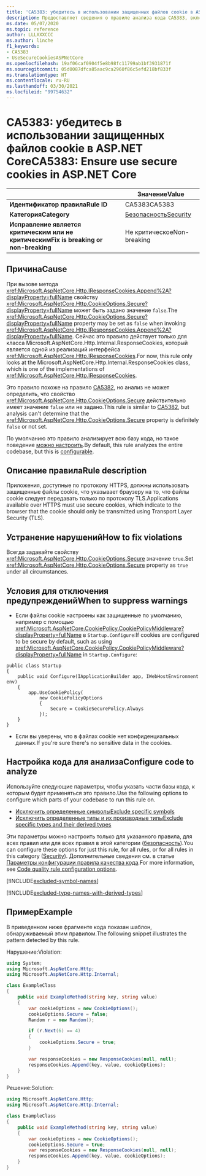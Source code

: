 ```yaml
---
title: 'CA5383: убедитесь в использовании защищенных файлов cookie в ASP.NET Core (анализ кода)'
description: Предоставляет сведения о правиле анализа кода CA5383, включая причины нарушений и способы их устранения, а также условия отключения правила.
ms.date: 05/07/2020
ms.topic: reference
author: LLLXXXCCC
ms.author: linche
f1_keywords:
- CA5383
- UseSecureCookiesASPNetCore
ms.openlocfilehash: 19af06caf0904f5e8b98fc11799ab1bf3931871f
ms.sourcegitcommit: 05d0087dfca85aac9ca2960f86c5efd218bf833f
ms.translationtype: HT
ms.contentlocale: ru-RU
ms.lasthandoff: 03/30/2021
ms.locfileid: "99754632"
---
```

# <a name="ca5383-ensure-use-secure-cookies-in-aspnet-core"></a><span data-ttu-id="dcb07-103">CA5383: убедитесь в использовании защищенных файлов cookie в ASP.NET Core</span><span class="sxs-lookup"><span data-stu-id="dcb07-103">CA5383: Ensure use secure cookies in ASP.NET Core</span></span>

| | <span data-ttu-id="dcb07-104">Значение</span><span class="sxs-lookup"><span data-stu-id="dcb07-104">Value</span></span> |
|-|-|
| <span data-ttu-id="dcb07-105">**Идентификатор правила**</span><span class="sxs-lookup"><span data-stu-id="dcb07-105">**Rule ID**</span></span> |<span data-ttu-id="dcb07-106">CA5383</span><span class="sxs-lookup"><span data-stu-id="dcb07-106">CA5383</span></span>|
| <span data-ttu-id="dcb07-107">**Категория**</span><span class="sxs-lookup"><span data-stu-id="dcb07-107">**Category**</span></span> |[<span data-ttu-id="dcb07-108">Безопасность</span><span class="sxs-lookup"><span data-stu-id="dcb07-108">Security</span></span>](security-warnings.md)|
| <span data-ttu-id="dcb07-109">**Исправление является критическим или не критическим**</span><span class="sxs-lookup"><span data-stu-id="dcb07-109">**Fix is breaking or non-breaking**</span></span> |<span data-ttu-id="dcb07-110">Не критическое</span><span class="sxs-lookup"><span data-stu-id="dcb07-110">Non-breaking</span></span>|

## <a name="cause"></a><span data-ttu-id="dcb07-111">Причина</span><span class="sxs-lookup"><span data-stu-id="dcb07-111">Cause</span></span>

<span data-ttu-id="dcb07-112">При вызове метода <xref:Microsoft.AspNetCore.Http.IResponseCookies.Append%2A?displayProperty=fullName> свойству <xref:Microsoft.AspNetCore.Http.CookieOptions.Secure?displayProperty=fullName> может быть задано значение `false`.</span><span class="sxs-lookup"><span data-stu-id="dcb07-112">The <xref:Microsoft.AspNetCore.Http.CookieOptions.Secure?displayProperty=fullName> property may be set as `false` when invoking <xref:Microsoft.AspNetCore.Http.IResponseCookies.Append%2A?displayProperty=fullName>.</span></span> <span data-ttu-id="dcb07-113">Сейчас это правило действует только для класса Microsoft.AspNetCore.Http.Internal.ResponseCookies, который является одной из реализаций интерфейса <xref:Microsoft.AspNetCore.Http.IResponseCookies>.</span><span class="sxs-lookup"><span data-stu-id="dcb07-113">For now, this rule only looks at the Microsoft.AspNetCore.Http.Internal.ResponseCookies class, which is one of the implementations of <xref:Microsoft.AspNetCore.Http.IResponseCookies>.</span></span>

<span data-ttu-id="dcb07-114">Это правило похоже на правило [CA5382](ca5382.md), но анализ не может определить, что свойство <xref:Microsoft.AspNetCore.Http.CookieOptions.Secure> действительно имеет значение `false` или не задано.</span><span class="sxs-lookup"><span data-stu-id="dcb07-114">This rule is similar to [CA5382](ca5382.md), but analysis can't determine that the <xref:Microsoft.AspNetCore.Http.CookieOptions.Secure> property is definitely `false` or not set.</span></span>

<span data-ttu-id="dcb07-115">По умолчанию это правило анализирует всю базу кода, но такое поведение [можно настроить](#configure-code-to-analyze).</span><span class="sxs-lookup"><span data-stu-id="dcb07-115">By default, this rule analyzes the entire codebase, but this is [configurable](#configure-code-to-analyze).</span></span>

## <a name="rule-description"></a><span data-ttu-id="dcb07-116">Описание правила</span><span class="sxs-lookup"><span data-stu-id="dcb07-116">Rule description</span></span>

<span data-ttu-id="dcb07-117">Приложения, доступные по протоколу HTTPS, должны использовать защищенные файлы cookie, что указывает браузеру на то, что файлы cookie следует передавать только по протоколу TLS.</span><span class="sxs-lookup"><span data-stu-id="dcb07-117">Applications available over HTTPS must use secure cookies, which indicate to the browser that the cookie should only be transmitted using Transport Layer Security (TLS).</span></span>

## <a name="how-to-fix-violations"></a><span data-ttu-id="dcb07-118">Устранение нарушений</span><span class="sxs-lookup"><span data-stu-id="dcb07-118">How to fix violations</span></span>

<span data-ttu-id="dcb07-119">Всегда задавайте свойству <xref:Microsoft.AspNetCore.Http.CookieOptions.Secure> значение `true`.</span><span class="sxs-lookup"><span data-stu-id="dcb07-119">Set <xref:Microsoft.AspNetCore.Http.CookieOptions.Secure> property as `true` under all circumstances.</span></span>

## <a name="when-to-suppress-warnings"></a><span data-ttu-id="dcb07-120">Условия для отключения предупреждений</span><span class="sxs-lookup"><span data-stu-id="dcb07-120">When to suppress warnings</span></span>

- <span data-ttu-id="dcb07-121">Если файлы cookie настроены как защищенные по умолчанию, например с помощью <xref:Microsoft.AspNetCore.CookiePolicy.CookiePolicyMiddleware?displayProperty=fullName> в `Startup.Configure`:</span><span class="sxs-lookup"><span data-stu-id="dcb07-121">If cookies are configured to be secure by default, such as using <xref:Microsoft.AspNetCore.CookiePolicy.CookiePolicyMiddleware?displayProperty=fullName> in `Startup.Configure`:</span></span>

```
public class Startup
{
    public void Configure(IApplicationBuilder app, IWebHostEnvironment env)
    {
        app.UseCookiePolicy(
            new CookiePolicyOptions
            {
                Secure = CookieSecurePolicy.Always
            });
    }
}
```

- <span data-ttu-id="dcb07-122">Если вы уверены, что в файлах cookie нет конфиденциальных данных.</span><span class="sxs-lookup"><span data-stu-id="dcb07-122">If you're sure there's no sensitive data in the cookies.</span></span>

## <a name="configure-code-to-analyze"></a><span data-ttu-id="dcb07-123">Настройка кода для анализа</span><span class="sxs-lookup"><span data-stu-id="dcb07-123">Configure code to analyze</span></span>

<span data-ttu-id="dcb07-124">Используйте следующие параметры, чтобы указать части базы кода, к которым будет применяться это правило.</span><span class="sxs-lookup"><span data-stu-id="dcb07-124">Use the following options to configure which parts of your codebase to run this rule on.</span></span>

- [<span data-ttu-id="dcb07-125">Исключить определенные символы</span><span class="sxs-lookup"><span data-stu-id="dcb07-125">Exclude specific symbols</span></span>](#exclude-specific-symbols)
- [<span data-ttu-id="dcb07-126">Исключить определенные типы и их производные типы</span><span class="sxs-lookup"><span data-stu-id="dcb07-126">Exclude specific types and their derived types</span></span>](#exclude-specific-types-and-their-derived-types)

<span data-ttu-id="dcb07-127">Эти параметры можно настроить только для указанного правила, для всех правил или для всех правил в этой категории ([безопасность](security-warnings.md)).</span><span class="sxs-lookup"><span data-stu-id="dcb07-127">You can configure these options for just this rule, for all rules, or for all rules in this category ([Security](security-warnings.md)).</span></span> <span data-ttu-id="dcb07-128">Дополнительные сведения см. в статье [Параметры конфигурации правила качества кода](../code-quality-rule-options.md).</span><span class="sxs-lookup"><span data-stu-id="dcb07-128">For more information, see [Code quality rule configuration options](../code-quality-rule-options.md).</span></span>

[!INCLUDE[excluded-symbol-names](~/includes/code-analysis/excluded-symbol-names.md)]

[!INCLUDE[excluded-type-names-with-derived-types](~/includes/code-analysis/excluded-type-names-with-derived-types.md)]

## <a name="example"></a><span data-ttu-id="dcb07-129">Пример</span><span class="sxs-lookup"><span data-stu-id="dcb07-129">Example</span></span>

<span data-ttu-id="dcb07-130">В приведенном ниже фрагменте кода показан шаблон, обнаруживаемый этим правилом.</span><span class="sxs-lookup"><span data-stu-id="dcb07-130">The following snippet illustrates the pattern detected by this rule.</span></span>

<span data-ttu-id="dcb07-131">Нарушение:</span><span class="sxs-lookup"><span data-stu-id="dcb07-131">Violation:</span></span>

```csharp
using System;
using Microsoft.AspNetCore.Http;
using Microsoft.AspNetCore.Http.Internal;

class ExampleClass
{
    public void ExampleMethod(string key, string value)
    {
        var cookieOptions = new CookieOptions();
        cookieOptions.Secure = false;
        Random r = new Random();

        if (r.Next(6) == 4)
        {
            cookieOptions.Secure = true;
        }

        var responseCookies = new ResponseCookies(null, null);
        responseCookies.Append(key, value, cookieOptions);
    }
}
```

<span data-ttu-id="dcb07-132">Решение:</span><span class="sxs-lookup"><span data-stu-id="dcb07-132">Solution:</span></span>

```csharp
using Microsoft.AspNetCore.Http;
using Microsoft.AspNetCore.Http.Internal;

class ExampleClass
{
    public void ExampleMethod(string key, string value)
    {
        var cookieOptions = new CookieOptions();
        cookieOptions.Secure = true;
        var responseCookies = new ResponseCookies(null, null);
        responseCookies.Append(key, value, cookieOptions);
    }
}
```
